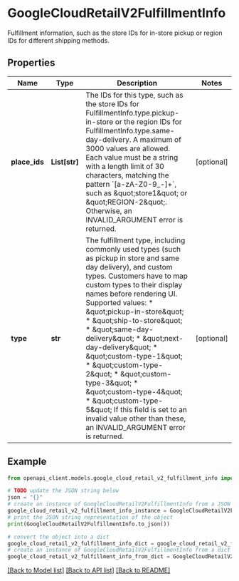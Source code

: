 # GoogleCloudRetailV2FulfillmentInfo

Fulfillment information, such as the store IDs for in-store pickup or region IDs for different shipping methods.

## Properties

Name | Type | Description | Notes
------------ | ------------- | ------------- | -------------
**place_ids** | **List[str]** | The IDs for this type, such as the store IDs for FulfillmentInfo.type.pickup-in-store or the region IDs for FulfillmentInfo.type.same-day-delivery. A maximum of 3000 values are allowed. Each value must be a string with a length limit of 30 characters, matching the pattern &#x60;[a-zA-Z0-9_-]+&#x60;, such as \&quot;store1\&quot; or \&quot;REGION-2\&quot;. Otherwise, an INVALID_ARGUMENT error is returned. | [optional] 
**type** | **str** | The fulfillment type, including commonly used types (such as pickup in store and same day delivery), and custom types. Customers have to map custom types to their display names before rendering UI. Supported values: * \&quot;pickup-in-store\&quot; * \&quot;ship-to-store\&quot; * \&quot;same-day-delivery\&quot; * \&quot;next-day-delivery\&quot; * \&quot;custom-type-1\&quot; * \&quot;custom-type-2\&quot; * \&quot;custom-type-3\&quot; * \&quot;custom-type-4\&quot; * \&quot;custom-type-5\&quot; If this field is set to an invalid value other than these, an INVALID_ARGUMENT error is returned. | [optional] 

## Example

```python
from openapi_client.models.google_cloud_retail_v2_fulfillment_info import GoogleCloudRetailV2FulfillmentInfo

# TODO update the JSON string below
json = "{}"
# create an instance of GoogleCloudRetailV2FulfillmentInfo from a JSON string
google_cloud_retail_v2_fulfillment_info_instance = GoogleCloudRetailV2FulfillmentInfo.from_json(json)
# print the JSON string representation of the object
print(GoogleCloudRetailV2FulfillmentInfo.to_json())

# convert the object into a dict
google_cloud_retail_v2_fulfillment_info_dict = google_cloud_retail_v2_fulfillment_info_instance.to_dict()
# create an instance of GoogleCloudRetailV2FulfillmentInfo from a dict
google_cloud_retail_v2_fulfillment_info_from_dict = GoogleCloudRetailV2FulfillmentInfo.from_dict(google_cloud_retail_v2_fulfillment_info_dict)
```
[[Back to Model list]](../README.md#documentation-for-models) [[Back to API list]](../README.md#documentation-for-api-endpoints) [[Back to README]](../README.md)


